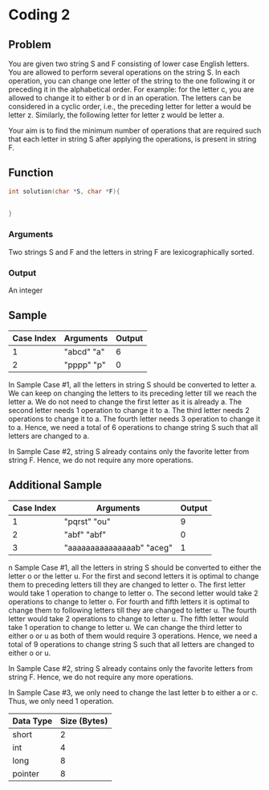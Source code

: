 # Coding 2

## Problem

You are given two string S and F consisting of lower case English letters.
You are allowed to perform several operations on the string S.
In each operation, you can change one letter of the string
to the one following it or preceding it in the alphabetical order.
For example: for the letter c, you are allowed to
change it to either b or d in an operation.
The letters can be considered in a cyclic order, i.e., the preceding letter
for letter a would be letter z.
Similarly, the following letter for letter z would be letter a.

Your aim is to find the minimum number of operations that are required such that each letter in string S after applying
the operations, is present in string F.

## Function

```C
int solution(char *S, char *F){
    
    
}
```

### Arguments

Two strings S and F and the letters in string F are lexicographically sorted.

### Output

An integer

## Sample

| Case Index | Arguments  | Output |
|------------|------------|--------|
| 1          | "abcd" "a" | 6      |
| 2          | "pppp" "p" | 0      |

In Sample Case #1, all the letters in string S should be converted to letter a. We can keep on changing the letters to
its preceding letter till we reach the letter a. We do not need to change the first letter as it is already a. The
second letter needs 1 operation to change it to a. The third letter needs 2 operations to change it to a. The fourth
letter needs 3 operation to change it to a. Hence, we need a total of 6 operations to change string S such that all
letters are changed to a.

In Sample Case #2, string S already contains only the favorite letter from string F. Hence, we do not require any more
operations.

## Additional Sample

| Case Index | Arguments                 | Output |
|------------|---------------------------|--------|
| 1          | "pqrst" "ou"              | 9      |
| 2          | "abf" "abf"               | 0      |
| 3          | "aaaaaaaaaaaaaaab" "aceg" | 1      |

n Sample Case #1, all the letters in string S should be converted to either the letter o or the letter u. For the first
and second letters it is optimal to change them to preceding letters till they are changed to letter o. The first letter
would take 1 operation to change to letter o. The second letter would take 2 operations to change to letter o. For
fourth and fifth letters it is optimal to change them to following letters till they are changed to letter u. The fourth
letter would take 2 operations to change to letter u. The fifth letter would take 1 operation to change to letter u. We
can change the third letter to either o or u as both of them would require 3 operations. Hence, we need a total of 9
operations to change string S such that all letters are changed to either o or u.

In Sample Case #2, string S already contains only the favorite letters from string F. Hence, we do not require any more
operations.

In Sample Case #3, we only need to change the last letter b to either a or c. Thus, we only need 1 operation.

| Data Type | Size (Bytes) |
|-----------|--------------|
| short     | 2            |
| int       | 4            |
| long      | 8            |
| pointer   | 8            |
